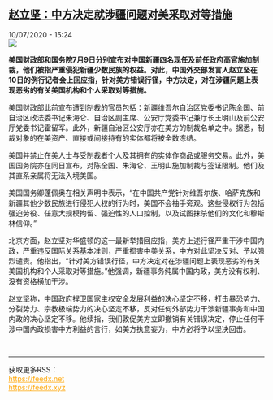 <!--1594396584000-->
[赵立坚：中方决定就涉疆问题对美采取对等措施](http://www.rfi.fr//cn/%E6%94%BF%E6%B2%BB/20200710-%E8%B5%B5%E7%AB%8B%E5%9D%9A-%E4%B8%AD%E6%96%B9%E5%86%B3%E5%AE%9A%E5%B0%B1%E6%B6%89%E7%96%86%E9%97%AE%E9%A2%98%E5%AF%B9%E7%BE%8E%E9%87%87%E5%8F%96%E5%AF%B9%E7%AD%89%E6%8E%AA%E6%96%BD)
------

<div>10/07/2020 - 15:24</div><img src="https://s.rfi.fr/media/display/0d11cd42-9db6-11ea-9c38-005056a98db9/w:310/p:16x9/Zhao-Lijian_0_1400_933.jpg"><p><strong>美国财政部和国务院7月9日分别宣布对中国新疆四名现任及前任政府高官施加制裁，他们被指严重侵犯新疆少数民族的权益。对此，中国外交部发言人赵立坚在10日的例行记者会上回应指，针对美方错误行径，中方决定，对在涉疆问题上表现恶劣的有关美国机构和个人采取对等措施。</strong></p><div class="t-content__body u-clearfix"><div class="m-interstitial"></div><p>美国财政部此前宣布遭到制裁的官员包括：新疆维吾尔自治区党委书记陈全国、前自治区政法委书记朱海仑、自治区副主席、公安厅党委书记兼厅长王明山及前公安厅党委书记霍留军。此外，新疆自治区公安厅亦在美方的制裁名单之中。据悉，制裁对象的在美资产、直接或间接持有的实体都将被全数冻结。</p><p>美国并禁止在美人士与受制裁者个人及其拥有的实体作商品或服务交易。此外，美国国务院亦在同日宣布，对陈全国、朱海仑、王明山施加制裁与签证限制。他们及其直系亲属将无法入境美国。</p><p>美国国务卿蓬佩奥在相关声明中表示，“在中国共产党针对维吾尔族、哈萨克族和新疆其他少数民族进行侵犯人权的行为时，美国不会袖手旁观。这些侵权行为包括强迫劳役、任意大规模拘留、强迫性的人口控制，以及试图抹杀他们的文化和穆斯林信仰。”</p><p>北京方面，赵立坚对华盛顿的这一最新举措回应指，美方上述行径严重干涉中国内政，严重违反国际关系基本准则，严重损害中美关系，中方对此坚决反对、予以强烈谴责。他指出，“针对美方错误行径，中方决定对在涉疆问题上表现恶劣的有关美国机构和个人采取对等措施。”他强调，新疆事务纯属中国内政，美方没有权利、没有资格横加干涉。</p><p>赵立坚称，中国政府捍卫国家主权安全发展利益的决心坚定不移，打击暴恐势力、分裂势力、宗教极端势力的决心坚定不移，反对任何外部势力干涉新疆事务和中国内政的决心坚定不移。他续指，我们敦促美方立即撤销有关错误决定，停止任何干涉中国内政损害中方利益的言行，如美方执意妄为，中方必将予以坚决回击。</p><div class="o-self-promo o-self-promo--nl o-self-promo--hidden" data-selfpromo-newsletter></div><div class="o-self-promo o-self-promo--app o-self-promo--hidden" data-selfpromo-app></div></div><br><hr><div>获取更多RSS：<br><a href="https://feedx.net" style="color:orange" target="_blank">https://feedx.net</a> <br><a href="https://feedx.xyz" style="color:orange" target="_blank">https://feedx.xyz</a><br></div>
